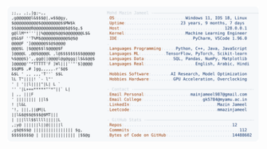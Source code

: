 <picture>
  <source srcset="https://raw.githubusercontent.com/mmazinjameel/mmazinjameel/main/dark_mode.svg?v=1755036620" media="(prefers-color-scheme: dark)">
  <img src="https://raw.githubusercontent.com/mmazinjameel/mmazinjameel/main/light_mode.svg?v=1755036620">
</picture>
